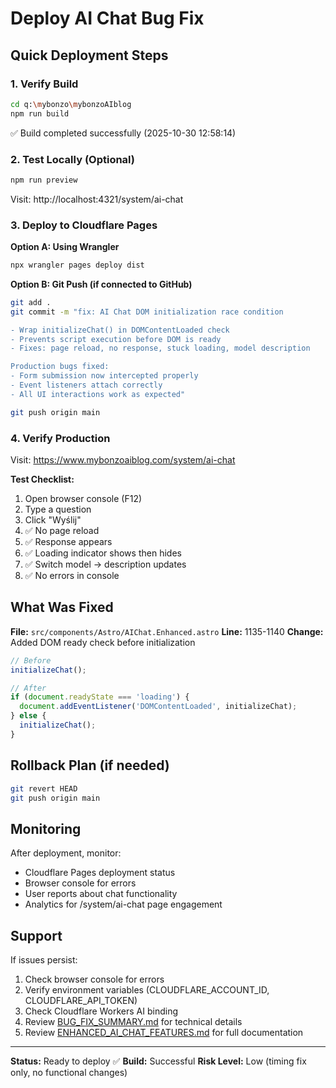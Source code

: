 # Deploy AI Chat Bug Fix

## Quick Deployment Steps

### 1. Verify Build
```bash
cd q:\mybonzo\mybonzoAIblog
npm run build
```

✅ Build completed successfully (2025-10-30 12:58:14)

### 2. Test Locally (Optional)
```bash
npm run preview
```
Visit: http://localhost:4321/system/ai-chat

### 3. Deploy to Cloudflare Pages

**Option A: Using Wrangler**
```bash
npx wrangler pages deploy dist
```

**Option B: Git Push (if connected to GitHub)**
```bash
git add .
git commit -m "fix: AI Chat DOM initialization race condition

- Wrap initializeChat() in DOMContentLoaded check
- Prevents script execution before DOM is ready
- Fixes: page reload, no response, stuck loading, model description

Production bugs fixed:
- Form submission now intercepted properly
- Event listeners attach correctly
- All UI interactions work as expected"

git push origin main
```

### 4. Verify Production

Visit: https://www.mybonzoaiblog.com/system/ai-chat

**Test Checklist:**
1. Open browser console (F12)
2. Type a question
3. Click "Wyślij"
4. ✅ No page reload
5. ✅ Response appears
6. ✅ Loading indicator shows then hides
7. ✅ Switch model → description updates
8. ✅ No errors in console

## What Was Fixed

**File:** `src/components/Astro/AIChat.Enhanced.astro`
**Line:** 1135-1140
**Change:** Added DOM ready check before initialization

```typescript
// Before
initializeChat();

// After
if (document.readyState === 'loading') {
  document.addEventListener('DOMContentLoaded', initializeChat);
} else {
  initializeChat();
}
```

## Rollback Plan (if needed)

```bash
git revert HEAD
git push origin main
```

## Monitoring

After deployment, monitor:
- Cloudflare Pages deployment status
- Browser console for errors
- User reports about chat functionality
- Analytics for /system/ai-chat page engagement

## Support

If issues persist:
1. Check browser console for errors
2. Verify environment variables (CLOUDFLARE_ACCOUNT_ID, CLOUDFLARE_API_TOKEN)
3. Check Cloudflare Workers AI binding
4. Review [BUG_FIX_SUMMARY.md](BUG_FIX_SUMMARY.md) for technical details
5. Review [ENHANCED_AI_CHAT_FEATURES.md](ENHANCED_AI_CHAT_FEATURES.md) for full documentation

---

**Status:** Ready to deploy ✅
**Build:** Successful
**Risk Level:** Low (timing fix only, no functional changes)
